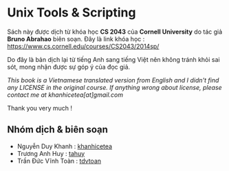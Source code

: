 # Unix Tools & Scripting

Sách này được dịch từ khóa học **CS 2043** của **Cornell University** do tác giả **Bruno Abrahao** biên soạn. Đây là link khóa học : https://www.cs.cornell.edu/courses/CS2043/2014sp/

Do đây là bản dịch lại từ tiếng Anh sang tiếng Việt nên không tránh khỏi sai sót, mong nhận được sự góp ý của đọc giả.

*This book is a Vietnamese translated version from English and I didn't find any LICENSE in the original course. If anything wrong about license, please contact me at khanhicetea[at]gmail.com*

Thank you very much !

## Nhóm dịch & biên soạn

- Nguyễn Duy Khanh : [khanhicetea](https://khanhicetea.com)
- Trương Anh Huy : [tahuy](https://github.com/tahuy)
- Trần Đức Vĩnh Toàn : [tdvtoan](https://github.com/tdvtoan)